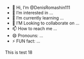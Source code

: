 - 👋 Hi, I’m @DenisRomashin111
- 👀 I’m interested in ...
- 🌱 I’m currently learning ...
- 💞️ I’M Looking to collaborate on ...
- 📫 How to reach me ...
- 😄 Pronouns: ...
- ⚡ FUN fact: ...

This is test 18
